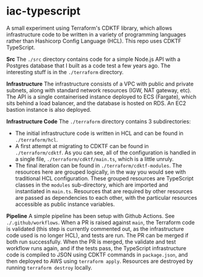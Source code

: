 # iac-typescript

A small experiment using Terraform's CDKTF library, which allows infrastructure code to be written in a variety of programming languages rather than Hashicorp Config Language (HCL). This repo uses CDKTF TypeScript.

**Src**
The `./src` directory contains code for a simple Node.js API with a Postgres database that I built as a code test a few years ago. The interesting stuff is in the `./terraform` directory.

**Infrastructure**
The infrastructure consists of a VPC with public and private subnets, along with standard network resources (IGW, NAT gateway, etc). The API is a single containerised instance deployed to ECS (Fargate), which sits behind a load balancer, and the database is hosted on RDS. An EC2 bastion instance is also deployed.

**Infrastructure Code**
The `./terraform` directory contains 3 subdirectories:
* The initial infrastructure code is written in HCL and can be found in `./terraform/hcl`.
* A first attempt at migrating to CDKTF can be found in `./terraform/cdktf`. As you can see, all of the configuration is handled in a single file, `./terraform/cdktf/main.ts`, which is a little unruly.
* The final iteration can be found in `./terraform/cdktf-modules`. The resources here are grouped logically, in the way you would see with traditional HCL configuration. These grouped resources are TypeScript classes in the `modules` sub-directory, which are imported and instantiated in `main.ts`. Resources that are required by other resources are passed as dependencies to each other, with the particular resources accessible as public instance variables.

**Pipeline**
A simple pipeline has been setup with Github Actions. See `./.github/workflows`.
When a PR is raised against `main`, the Terraform code is validated (this step is currently commented out, as the infrastructure code used is no longer HCL), and tests are run. The PR can be merged if both run successfully.
When the PR is merged, the validate and test workflow runs again, and if the tests pass, the TypeScript infrastructure code is compiled to JSON using CDKTF commands in `package.json`, and then deployed to AWS using `terraform apply`. Resources are destroyed by running `terraform destroy` locally.
